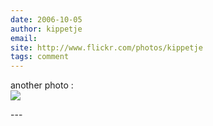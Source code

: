 ```yaml
---
date: 2006-10-05
author: kippetje
email: 
site: http://www.flickr.com/photos/kippetje
tags: comment
---
```


<p>another photo :<br />
<a href="http://www.flickr.com/photos/kippetje/145442146/" title="http://www.flickr.com/photos/kippetje/145442146/" rel="nofollow"><img src="http://farm1.static.flickr.com/51/145442146_81984de75e_s.jpg"/></a></p>
---
